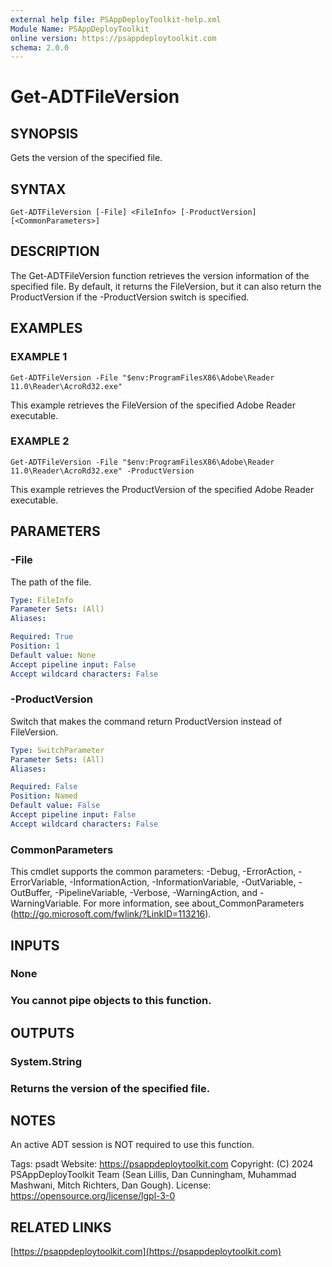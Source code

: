 ```yaml
---
external help file: PSAppDeployToolkit-help.xml
Module Name: PSAppDeployToolkit
online version: https://psappdeploytoolkit.com
schema: 2.0.0
---
```


# Get-ADTFileVersion

## SYNOPSIS
Gets the version of the specified file.

## SYNTAX

```
Get-ADTFileVersion [-File] <FileInfo> [-ProductVersion] [<CommonParameters>]
```

## DESCRIPTION
The Get-ADTFileVersion function retrieves the version information of the specified file.
By default, it returns the FileVersion, but it can also return the ProductVersion if the -ProductVersion switch is specified.

## EXAMPLES

### EXAMPLE 1
```
Get-ADTFileVersion -File "$env:ProgramFilesX86\Adobe\Reader 11.0\Reader\AcroRd32.exe"
```

This example retrieves the FileVersion of the specified Adobe Reader executable.

### EXAMPLE 2
```
Get-ADTFileVersion -File "$env:ProgramFilesX86\Adobe\Reader 11.0\Reader\AcroRd32.exe" -ProductVersion
```

This example retrieves the ProductVersion of the specified Adobe Reader executable.

## PARAMETERS

### -File
The path of the file.

```yaml
Type: FileInfo
Parameter Sets: (All)
Aliases:

Required: True
Position: 1
Default value: None
Accept pipeline input: False
Accept wildcard characters: False
```

### -ProductVersion
Switch that makes the command return ProductVersion instead of FileVersion.

```yaml
Type: SwitchParameter
Parameter Sets: (All)
Aliases:

Required: False
Position: Named
Default value: False
Accept pipeline input: False
Accept wildcard characters: False
```

### CommonParameters
This cmdlet supports the common parameters: -Debug, -ErrorAction, -ErrorVariable, -InformationAction, -InformationVariable, -OutVariable, -OutBuffer, -PipelineVariable, -Verbose, -WarningAction, and -WarningVariable.
For more information, see about_CommonParameters (http://go.microsoft.com/fwlink/?LinkID=113216).

## INPUTS

### None
### You cannot pipe objects to this function.
## OUTPUTS

### System.String
### Returns the version of the specified file.
## NOTES
An active ADT session is NOT required to use this function.

Tags: psadt
Website: https://psappdeploytoolkit.com
Copyright: (C) 2024 PSAppDeployToolkit Team (Sean Lillis, Dan Cunningham, Muhammad Mashwani, Mitch Richters, Dan Gough).
License: https://opensource.org/license/lgpl-3-0

## RELATED LINKS

[https://psappdeploytoolkit.com](https://psappdeploytoolkit.com)
